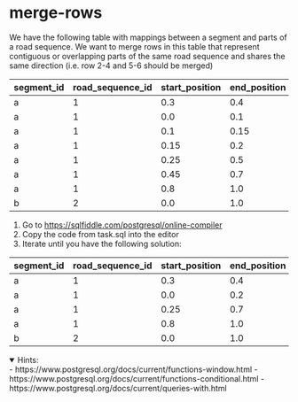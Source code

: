 # merge-rows

We have the following table with mappings between a segment and parts of a road sequence.
We want to merge rows in this table that represent contiguous or overlapping parts of the same road sequence and shares the same direction (i.e. row 2-4 and 5-6 should be merged)

| segment_id         | road_sequence_id   | start_position     | end_position       | direction          |
| ------------------ | ------------------ | ------------------ | ------------------ | ------------------ |
| a                  | 1                  | 0.3                | 0.4                | against            |
| a                  | 1                  | 0.0                | 0.1                | with               |
| a                  | 1                  | 0.1                | 0.15               | with               |
| a                  | 1                  | 0.15               | 0.2                | with               |
| a                  | 1                  | 0.25               | 0.5                | with               |
| a                  | 1                  | 0.45               | 0.7                | with               |
| a                  | 1                  | 0.8                | 1.0                | with               |
| b                  | 2                  | 0.0                | 1.0                | with               |


1. Go to https://sqlfiddle.com/postgresql/online-compiler
2. Copy the code from task.sql into the editor
3. Iterate until you have the following solution:

| segment_id         | road_sequence_id   | start_position     | end_position       | direction          |
| ------------------ | ------------------ | ------------------ | ------------------ | ------------------ |
| a                  | 1                  | 0.3                | 0.4                | against            |
| a                  | 1                  | 0.0                | 0.2                | with               |
| a                  | 1                  | 0.25               | 0.7                | with               |
| a                  | 1                  | 0.8                | 1.0                | with               |
| b                  | 2                  | 0.0                | 1.0                | with               |

<details open>
  <summary>Hints:</summary>
- https://www.postgresql.org/docs/current/functions-window.html
- https://www.postgresql.org/docs/current/functions-conditional.html
- https://www.postgresql.org/docs/current/queries-with.html
</details>

